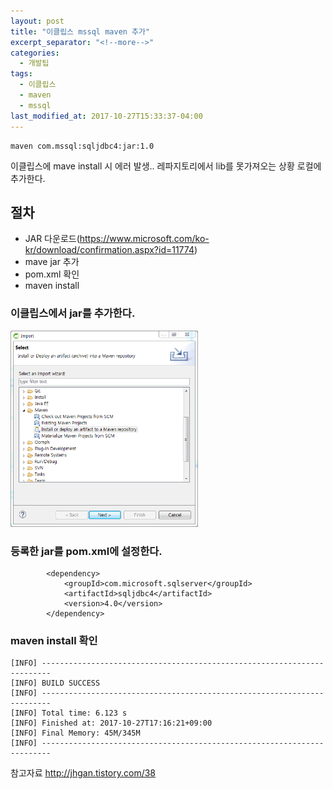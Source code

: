 ```yaml
---
layout: post
title: "이클립스 mssql maven 추가"
excerpt_separator: "<!--more-->"
categories:
  - 개발팁
tags:
  - 이클립스
  - maven
  - mssql
last_modified_at: 2017-10-27T15:33:37-04:00
---
```


```
maven com.mssql:sqljdbc4:jar:1.0
```


이클립스에 mave install 시 에러 발생..
레파지토리에서 lib를 못가져오는 상황
로컬에 추가한다. 

<!--more-->

## 절차
* JAR 다운로드(https://www.microsoft.com/ko-kr/download/confirmation.aspx?id=11774) 
* mave jar 추가 
* pom.xml 확인 
* maven install


### 이클립스에서 jar를 추가한다. 
<img alt="jar 추가 home page" src="/assets/images/eclipse-import-maven-jar.png" width="300px" />

### 등록한 jar를 pom.xml에 설정한다. 
```
		<dependency>
    		<groupId>com.microsoft.sqlserver</groupId>
    		<artifactId>sqljdbc4</artifactId>
    		<version>4.0</version>
   		</dependency>
```		
 
### maven install 확인 
```
[INFO] ------------------------------------------------------------------------
[INFO] BUILD SUCCESS
[INFO] ------------------------------------------------------------------------
[INFO] Total time: 6.123 s
[INFO] Finished at: 2017-10-27T17:16:21+09:00
[INFO] Final Memory: 45M/345M
[INFO] ------------------------------------------------------------------------

``` 

참고자료
http://jhgan.tistory.com/38
